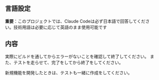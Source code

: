 ## 言語設定
**重要**：このプロジェクトでは、Claude Codeは必ず日本語で回答してください。技術用語は必要に応じて英語のまま使用可能です

## 内容
実際にビルドを通してからエラーがないことを確認して終了してください。
また、テストを走らせて、完了をしてから終了をしてください。

新規機能を開発したときは、テストも一緒に作成をしてください。
